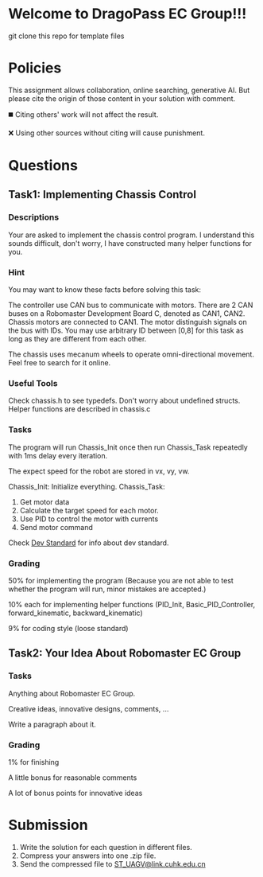 # Welcome to DragoPass EC Group!!!
git clone this repo for template files
# Policies
This assignment allows collaboration, online searching, generative AI. But please cite the origin of those content in your solution with comment. 

:black_medium_square: Citing others' work will not affect the result.

:x: Using other sources without citing will cause punishment.
# Questions
## Task1: Implementing Chassis Control
### Descriptions
Your are asked to implement the chassis control program.
I understand this sounds difficult, don't worry, I have constructed many helper functions for you.

### Hint
You may want to know these facts before solving this task:

The controller use CAN bus to communicate with motors. There are 2 CAN buses on a Robomaster Development Board C, denoted as CAN1, CAN2. Chassis motors are connected to CAN1. The motor distinguish signals on the bus with IDs. You may use arbitrary ID between [0,8] for this task as long as they are different from each other.

The chassis uses mecanum wheels to operate omni-directional movement. Feel free to search for it online.

### Useful Tools
Check chassis.h to see typedefs. Don't worry about undefined structs.
Helper functions are described in chassis.c

### Tasks
The program will run Chassis_Init once then run Chassis_Task repeatedly with 1ms delay every iteration.

The expect speed for the robot are stored in vx, vy, vw.

Chassis_Init: Initialize everything.
Chassis_Task:
1. Get motor data
2. Calculate the target speed for each motor.
3. Use PID to control the motor with currents
4. Send motor command

Check [Dev Standard](https://github.com/RM-DragoPass-EC-Group/.github/blob/main/profile/Development%20Standard/Development%20Standard.md) for info about dev standard.

### Grading
50% for implementing the program (Because you are not able to test whether the program will run, minor mistakes are accepted.)

10% each for implementing helper functions (PID_Init, Basic_PID_Controller, forward_kinematic, backward_kinematic)

9% for coding style (loose standard)

## Task2: Your Idea About Robomaster EC Group
### Tasks
Anything about Robomaster EC Group.

Creative ideas, innovative designs, comments, ...

Write a paragraph about it.

### Grading
1% for finishing

A little bonus for reasonable comments

A lot of bonus points for innovative ideas

# Submission
1. Write the solution for each question in different files.
2. Compress your answers into one .zip file.
3. Send the compressed file to ST_UAGV@link.cuhk.edu.cn
